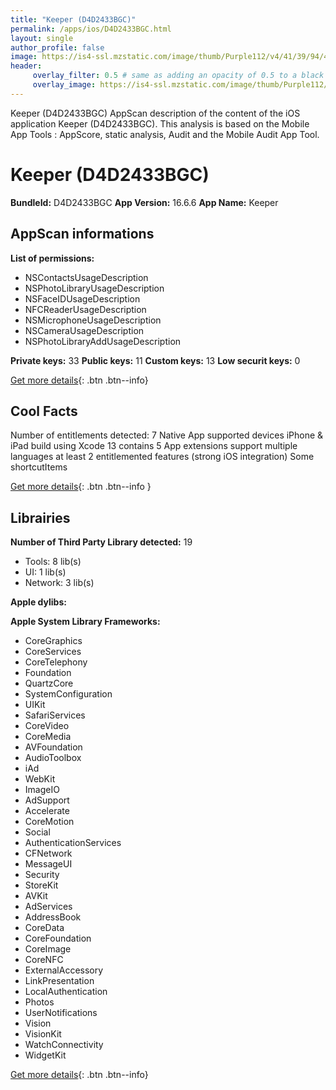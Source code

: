 ```yaml
---
title: "Keeper (D4D2433BGC)"
permalink: /apps/ios/D4D2433BGC.html
layout: single
author_profile: false
image: https://is4-ssl.mzstatic.com/image/thumb/Purple112/v4/41/39/94/413994b7-55b8-46df-db97-8b944ed8168b/AppIcon-1x_U007emarketing-0-7-0-85-220.png/512x512bb.jpg
header: 
     overlay_filter: 0.5 # same as adding an opacity of 0.5 to a black background
     overlay_image: https://is4-ssl.mzstatic.com/image/thumb/Purple112/v4/41/39/94/413994b7-55b8-46df-db97-8b944ed8168b/AppIcon-1x_U007emarketing-0-7-0-85-220.png/512x512bb.jpg
---
```

Keeper (D4D2433BGC) AppScan description of the content of the iOS application Keeper (D4D2433BGC). This analysis is based on the Mobile App Tools : AppScore, static analysis, Audit and the Mobile Audit App Tool.

# Keeper (D4D2433BGC)

**BundleId:** D4D2433BGC
**App Version:** 16.6.6
**App Name:** Keeper


## AppScan informations 

**List of permissions:** 
- NSContactsUsageDescription
- NSPhotoLibraryUsageDescription
- NSFaceIDUsageDescription
- NFCReaderUsageDescription
- NSMicrophoneUsageDescription
- NSCameraUsageDescription
- NSPhotoLibraryAddUsageDescription
  
  
**Private keys:** 33
**Public keys:** 11
**Custom keys:** 13
**Low securit keys:** 0
  
[Get more details](/pricing.html){: .btn .btn--info}

## Cool Facts

Number of entitlements detected: 7
Native App
supported devices iPhone & iPad
build using Xcode 13
contains 5 App extensions
support multiple languages
at least 2 entitlemented features (strong iOS integration)
Some shortcutItems 
  
[Get more details](/pricing.html){: .btn .btn--info }

## Librairies 
**Number of Third Party Library detected:** 19
- Tools: 8 lib(s)
- UI: 1 lib(s)
- Network: 3 lib(s)


**Apple dylibs:**


**Apple System Library Frameworks:**
- CoreGraphics
- CoreServices
- CoreTelephony
- Foundation
- QuartzCore
- SystemConfiguration
- UIKit
- SafariServices
- CoreVideo
- CoreMedia
- AVFoundation
- AudioToolbox
- iAd
- WebKit
- ImageIO
- AdSupport
- Accelerate
- CoreMotion
- Social
- AuthenticationServices
- CFNetwork
- MessageUI
- Security
- StoreKit
- AVKit
- AdServices
- AddressBook
- CoreData
- CoreFoundation
- CoreImage
- CoreNFC
- ExternalAccessory
- LinkPresentation
- LocalAuthentication
- Photos
- UserNotifications
- Vision
- VisionKit
- WatchConnectivity
- WidgetKit


  
[Get more details](/pricing.html){: .btn .btn--info}

